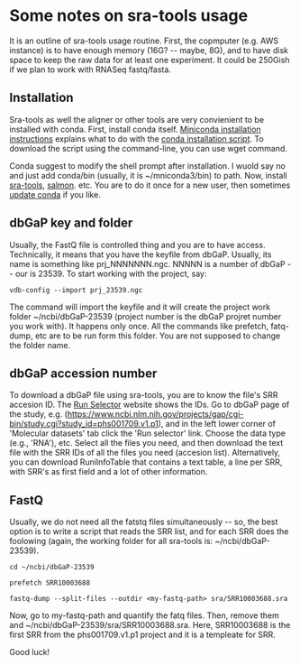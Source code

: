# Some notes on sra-tools usage
It is an outline of sra-tools usage routine. First, the copmputer (e.g. AWS instance) is to have enough memory (16G? -- maybe, 8G), and to have disk space to keep the raw data for at least one experiment. It could be 250Gish if we plan to work with RNASeq fastq/fasta.

## Installation
Sra-tools as well the aligner or other tools are very convienient to be installed with conda. First, install conda itself. 
[Miniconda installation instructions](https://docs.conda.io/projects/conda/en/latest/user-guide/install/linux.html) explains what to do with the [conda installation script](https://docs.conda.io/en/latest/miniconda.html "Miniconda installtion script"). To download the script using the command-line, you can use wget command. 

Conda suggest to modify the shell prompt after installation. I wuold say no and just add conda/bin (usually, it is ~/mniconda3/bin) to path. Now, install [sra-tools](https://anaconda.org/bioconda/sra-tools "sra-tooks installtion page in conda"), [salmon](https://anaconda.org/bioconda/salmon "salmon installtion page in conda"). etc. You are to do it once for a new user, then sometimes [update conda](https://docs.conda.io/projects/conda/en/latest/commands/update.html) if you like.

## dbGaP key and folder
Usually, the FastQ file is controlled thing and you are to have access. Technically, it means that you have the keyfile from dbGaP. Usually, its name is something like prj_NNNNNNN.ngc. NNNNN is a number of dbGaP -- our is 23539. To start working with the project, say:

`vdb-config --import prj_23539.ngc`

The command will import the keyfile and it will create the project work folder ~/ncbi/dbGaP-23539 (project number is the dbGaP projret number you work with). It happens only once. All the commands like prefetch, fatq-dump, etc are to be run form this folder. You are not supposed to change the folder name.

## dbGaP accession number

To download a dbGaP file using sra-tools, you are to know the file's SRR accesion ID. The [Run Selector](https://trace.ncbi.nlm.nih.gov/) website shows the IDs. Go to dbGaP page of the study, e.g. (https://www.ncbi.nlm.nih.gov/projects/gap/cgi-bin/study.cgi?study_id=phs001709.v1.p1), and in the left lower corner of 'Molecular datasets' tab click the 'Run selector' link. Choose the data type (e.g., 'RNA'), etc. Select all the files you need, and then download the text file with the SRR IDs of all the files you need (accesion list). Alternatively, you can download RuniInfoTable that contains a text table, a line per SRR, with SRR's as first field and a lot of other information. 

## FastQ 
Usually, we do not need all the fatstq files simultaneously -- so, the best option is to write a script that reads the SRR list, and for each SRR does the foolowing (again, the working folder for all sra-tools is: ~/ncbi/dbGaP-23539).

`cd ~/ncbi/dbGaP-23539`

`prefetch SRR10003688`

`fastq-dump --split-files --outdir <my-fastq-path> sra/SRR10003688.sra`

Now, go to my-fastq-path and quantify the fatq files. Then, remove them and ~/ncbi/dbGaP-23539/sra/SRR10003688.sra. Here, SRR10003688 is the first SRR from the phs001709.v1.p1 project and it is a templeate for SRR.

Good luck!

